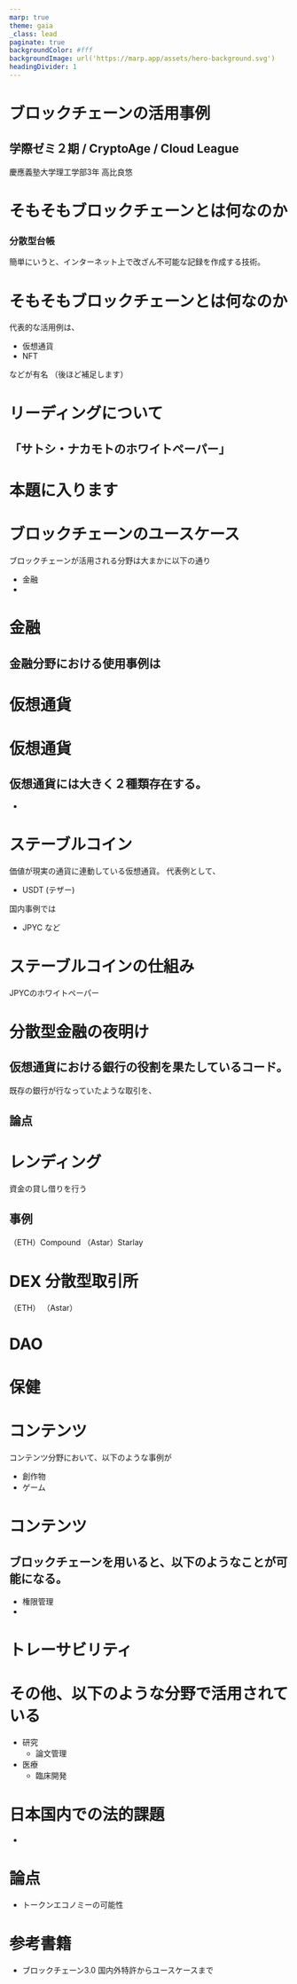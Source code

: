 ```yaml
---
marp: true
theme: gaia
_class: lead
paginate: true
backgroundColor: #fff
backgroundImage: url('https://marp.app/assets/hero-background.svg')
headingDivider: 1
---
```



# ブロックチェーンの活用事例
## 学際ゼミ２期 / CryptoAge / Cloud League
慶應義塾大学理工学部3年
高比良悠

# そもそもブロックチェーンとは何なのか
### **分散型台帳**
簡単にいうと、インターネット上で改ざん不可能な記録を作成する技術。

# そもそもブロックチェーンとは何なのか
代表的な活用例は、
- 仮想通貨
- NFT

などが有名
（後ほど補足します）

# リーディングについて
## 「サトシ・ナカモトのホワイトペーパー」


# 本題に入ります


# ブロックチェーンのユースケース
ブロックチェーンが活用される分野は大まかに以下の通り
- 金融
- 

<!-- 金融 -->
# 金融
金融分野における使用事例は
- 

# 仮想通貨


# 仮想通貨
仮想通貨には大きく２種類存在する。
- 
- 

# ステーブルコイン
価値が現実の通貨に連動している仮想通貨。
代表例として、
- USDT (テザー)

国内事例では
- JPYC
など

# ステーブルコインの仕組み

JPYCのホワイトペーパー

# 分散型金融の夜明け

仮想通貨における銀行の役割を果たしているコード。
- 

既存の銀行が行なっていたような取引を、

## 論点


# レンディング
資金の貸し借りを行う

## 事例
（ETH）Compound
（Astar）Starlay


# DEX 分散型取引所
（ETH）
（Astar）


# DAO


# 


# 保健


# コンテンツ
コンテンツ分野において、以下のような事例が
- 創作物
- ゲーム

# コンテンツ
ブロックチェーンを用いると、以下のようなことが可能になる。
- 
- 権限管理
- 

# トレーサビリティ


# その他、以下のような分野で活用されている
 - 研究
   - 論文管理
 - 医療
   - 臨床開発

# 日本国内での法的課題
- 

# 論点
- トークンエコノミーの可能性

# 参考書籍
- ブロックチェーン3.0 国内外特許からユースケースまで